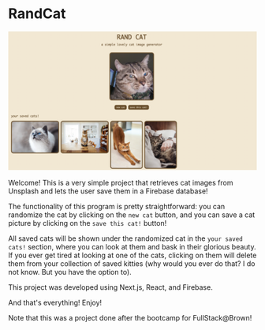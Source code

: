 # RandCat

![Demo Image](Website.png)

Welcome! This is a very simple project that retrieves cat images from Unsplash and lets the user save them in a Firebase database!

The functionality of this program is pretty straightforward: you can randomize the cat by clicking on the `new cat` button, and you can save a cat picture by clicking on the `save this cat!` button! 

All saved cats will be shown under the randomized cat in the `your saved cats!` section, where you can look at them and bask in their glorious beauty. If you ever get tired at looking at one of the cats, clicking on them will delete them from your collection of saved kitties (why would you ever do that? I do not know. But you have the option to).

This project was developed using Next.js, React, and Firebase.

And that's everything! Enjoy!

Note that this was a project done after the bootcamp for FullStack@Brown!
